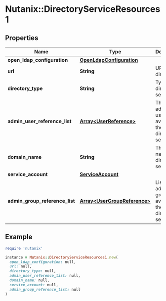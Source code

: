 # Nutanix::DirectoryServiceResources1

## Properties

| Name | Type | Description | Notes |
| ---- | ---- | ----------- | ----- |
| **open_ldap_configuration** | [**OpenLdapConfiguration**](OpenLdapConfiguration.md) |  | [optional] |
| **url** | **String** | URL of the directory. |  |
| **directory_type** | **String** | Type of the directory service. |  |
| **admin_user_reference_list** | [**Array&lt;UserReference&gt;**](UserReference.md) | The list of admin users available in the directory service.  | [optional] |
| **domain_name** | **String** | The domain name of the directory service. |  |
| **service_account** | [**ServiceAccount**](ServiceAccount.md) |  |  |
| **admin_group_reference_list** | [**Array&lt;UserGroupReference&gt;**](UserGroupReference.md) | List of admin user groups available in the directory service.  | [optional] |

## Example

```ruby
require 'nutanix'

instance = Nutanix::DirectoryServiceResources1.new(
  open_ldap_configuration: null,
  url: null,
  directory_type: null,
  admin_user_reference_list: null,
  domain_name: null,
  service_account: null,
  admin_group_reference_list: null
)
```

